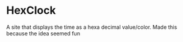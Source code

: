 # HexClock
A site that displays the time as a hexa decimal value/color. Made this because the idea seemed fun
